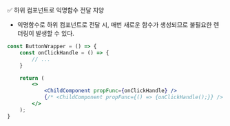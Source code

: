 ✅ 하위 컴포넌트로 익명함수 전달 지양
* 익명함수로 하위 컴포넌트로 전달 시, 매번 새로운 함수가 생성되므로 불필요한 렌더링이 발생할 수 있다.
```jsx
const ButtonWrapper = () => {
    const onClickHandle = () => {
        // ...
    }

    return (
        <>
            <ChildComponent propFunc={onClickHandle} />
            {/* <ChildComponent propFunc={() => {onClickHandle();}} /> */}
        </>
    );
}
```